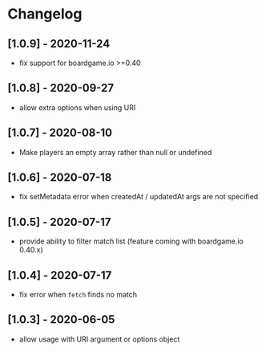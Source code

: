 # Changelog

## [1.0.9] - 2020-11-24

- fix support for boardgame.io >=0.40

## [1.0.8] - 2020-09-27

- allow extra options when using URI

## [1.0.7] - 2020-08-10

-  Make players an empty array rather than null or undefined

## [1.0.6] - 2020-07-18

- fix setMetadata error when createdAt / updatedAt args are not specified

## [1.0.5] - 2020-07-17

- provide ability to filter match list (feature coming with boardgame.io 0.40.x)

## [1.0.4] - 2020-07-17

- fix error when `fetch` finds no match

## [1.0.3] - 2020-06-05

- allow usage with URI argument or options object